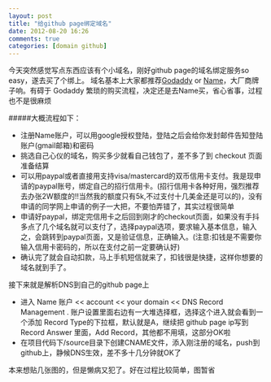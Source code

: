 ```yaml
---
layout: post
title: "给github page绑定域名"
date: 2012-08-20 16:26
comments: true
categories: [domain github]
---
```

今天突然感觉写点东西应该有个小域名，刚好github page的域名绑定服务so easy，遂去买了个绑上。
域名基本上大家都推荐[Godaddy](http://www.godaddy.com) or [Name](http://www.name.com)，大厂商牌子响。有碍于 Godaddy 繁琐的购买流程，决定还是去Name买，省心省事，过程也不是很麻烦

#####大概流程如下：
- 注册Name账户，可以用google授权登陆，登陆之后会给你发封邮件告知登陆账户(gmail邮箱)和密码
- 挑选自己心仪的域名，购买多少就看自己钱包了，差不多了到 checkout 页面准备结算
- 可以用paypal或者直接用支持visa/mastercard的双币信用卡支付。我是现申请的paypal账号，绑定自己的招行信用卡。(招行信用卡各种好用，强烈推荐去办张2W额度的!!当然我的额度只有5k,不过支付十几美金还是可以的)，没有申请的同学网上申请的例子一大把，不要怕弄错了，其实过程很简单
- 申请好paypal，绑定完信用卡之后回到刚才的checkout页面，如果没有手抖多点了几个域名就可以支付了，选择paypal选项，要求输入基本信息，输入之，会跳转到paypal页面，又是验证信息，正确输入。(注意:扣钱是不需要你输入信用卡密码的，所以在支付之前一定要确认好)
- 确认完了就会自动扣款，马上手机短信就来了，扣钱很是快捷，这样你想要的域名就到手了。

接下来就是解析DNS到自己的github page上

- 进入 Name 账户 << account << your domain << DNS Record Management . 账户设置里面右边有一大堆选择框，选择这个进入就会看到一个添加 Record Type的下拉框，默认就是A，继续把 github page ip写到 Record Answer 里面，Add Record，其他都不用填，这部分OK啦
- 在项目代码下/source目录下创建CNAME文件，添入刚注册的域名，push到github上，静候DNS生效，差不多十几分钟就OK了

本来想贴几张图的，但是懒病又犯了。好在过程比较简单，图暂省

